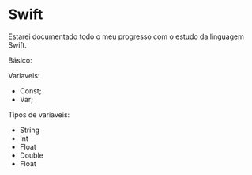 # Swift

Estarei documentado todo o meu progresso  com o estudo da linguagem Swift.

Básico:

Variaveis:
  * Const;
  * Var;
  
Tipos de variaveis:
  * String
  * Int
  * Float
  * Double
  * Float


